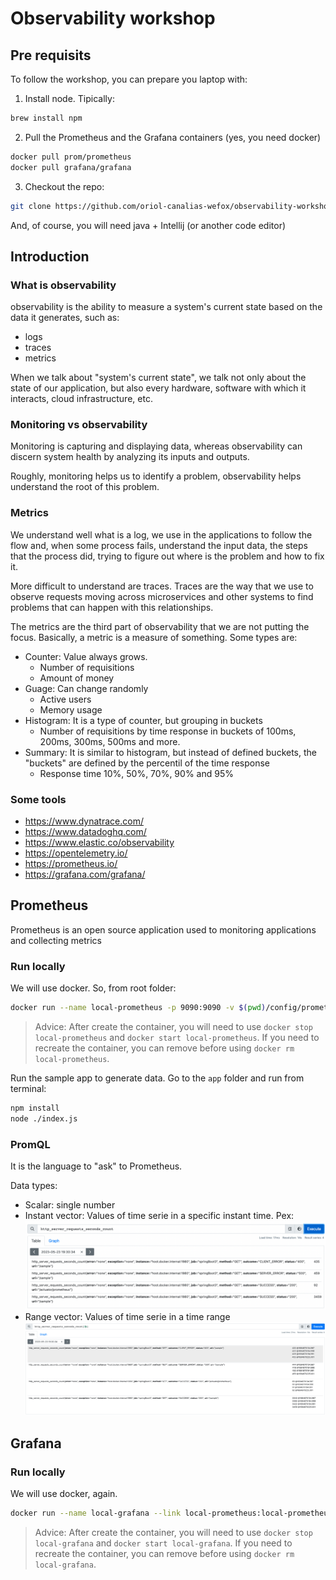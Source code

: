 # Observability workshop

## Pre requisits

To follow the workshop, you can prepare you laptop with:

1. Install node. Tipically:
```bash
brew install npm
```

2. Pull the Prometheus and the Grafana containers (yes, you need docker)
```bash
docker pull prom/prometheus
docker pull grafana/grafana
```

3. Checkout the repo:
```bash
git clone https://github.com/oriol-canalias-wefox/observability-workshop
```

And, of course, you will need java + Intellij (or another code editor)

## Introduction

### What is observability

observability is the ability to measure a system's current state based on the data it generates, such as:
- logs
- traces
- metrics

When we talk about "system's current state", we talk not only about the state of our application, but also every hardware, software with which it interacts, cloud infrastructure, etc.

### Monitoring vs observability
Monitoring is capturing and displaying data, whereas observability can discern system health by analyzing its inputs and outputs.

Roughly, monitoring helps us to identify a problem, observability helps understand the root of this problem.

### Metrics
We understand well what is a log, we use in the applications to follow the flow and, when some process fails, understand the input data, the steps that the process did, trying to figure out where is the problem and how to fix it.

More difficult to understand are traces. Traces are the way that we use to observe requests moving across microservices and other systems to find problems that can happen with this relationships.

The metrics are the third part of observability that we are not putting the focus. Basically, a metric is a measure of something. 
Some types are:
- Counter: Value always grows. 
    - Number of requisitions
    - Amount of money
- Guage: Can change randomly
    - Active users
    - Memory usage
- Histogram: It is a type of counter, but grouping in buckets
    - Number of requisitions by time response in buckets of 100ms, 200ms, 300ms, 500ms and more.
- Summary: It is similar to histogram, but instead of defined buckets, the "buckets" are defined by the percentil of the time response
    - Response time 10%, 50%, 70%, 90% and 95%

 
### Some tools
- https://www.dynatrace.com/
- https://www.datadoghq.com/
- https://www.elastic.co/observability
- https://opentelemetry.io/
- https://prometheus.io/
- https://grafana.com/grafana/

## Prometheus

Prometheus is an open source application used to monitoring applications and collecting metrics

### Run locally

We will use docker. So, from root folder:
```bash
docker run --name local-prometheus -p 9090:9090 -v $(pwd)/config/prometheus:/etc/prometheus  -d prom/prometheus 
```

> Advice: After create the container, you will need to use `docker stop local-prometheus` and `docker start local-prometheus`. If you need to recreate the container, you can remove before using `docker rm local-prometheus`.

Run the sample app to generate data. Go to the `app` folder and run from terminal:

```bash
npm install
node ./index.js
```

### PromQL

It is the language to "ask" to Prometheus. 

Data types:
- Scalar: single number
- Instant vector: Values of time serie in a specific instant time. Pex:
![instant vector](images/instantVector.png)
- Range vector: Values of time serie in a time range
![range vector](images/rangeVector.png)

## Grafana

### Run locally

We will use docker, again.
```bash
docker run --name local-grafana --link local-prometheus:local-prometheus -p 3000:3000 -d grafana/grafana
```

> Advice: After create the container, you will need to use `docker stop local-grafana` and `docker start local-grafana`. If you need to recreate the container, you can remove before using `docker rm local-grafana`.